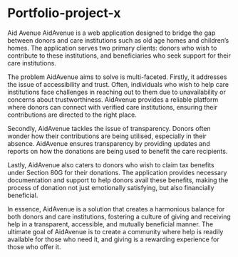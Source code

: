# Portfolio-project-x
Aid Avenue
AidAvenue is a web application designed to bridge the gap between donors and care institutions such as old age homes and children’s homes. The application serves two primary clients: donors who wish to contribute to these institutions, and beneficiaries who seek support for their care institutions.

The problem AidAvenue aims to solve is multi-faceted. Firstly, it addresses the issue of accessibility and trust. Often, individuals who wish to help care institutions face challenges in reaching out to them due to unavailability or concerns about trustworthiness. AidAvenue provides a reliable platform where donors can connect with verified care institutions, ensuring their contributions are directed to the right place.

Secondly, AidAvenue tackles the issue of transparency. Donors often wonder how their contributions are being utilised, especially in their absence. AidAvenue ensures transparency by providing updates and reports on how the donations are being used to benefit the care recipients.

Lastly, AidAvenue also caters to donors who wish to claim tax benefits under Section 80G for their donations. The application provides necessary documentation and support to help donors avail these benefits, making the process of donation not just emotionally satisfying, but also financially beneficial.

In essence, AidAvenue is a solution that creates a harmonious balance for both donors and care institutions, fostering a culture of giving and receiving help in a transparent, accessible, and mutually beneficial manner. The ultimate goal of AidAvenue is to create a community where help is readily available for those who need it, and giving is a rewarding experience for those who offer it.


